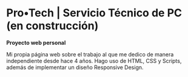# Pro•Tech | Servicio Técnico de PC (en construcción)

<b>Proyecto web personal</b>

Mi propia página web sobre el trabajo al que me dedico de manera independiente desde hace 4 años. Hago uso de HTML, CSS y Scripts, además de implementar un diseño Responsive Design.
